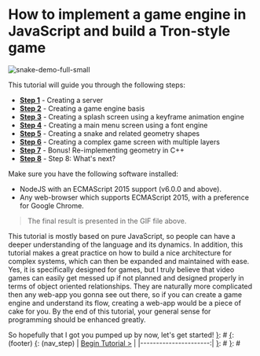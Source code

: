 [{]: <region> (header)
# How to implement a game engine in JavaScript and build a Tron-style game
[}]: #
[{]: <region> (body)
![snake-demo-full-small](https://cloud.githubusercontent.com/assets/7648874/21073892/ae331a8a-bed2-11e6-9141-9554f9bb808b.gif)

This tutorial will guide you through the following steps:

- [**Step 1**](https://github.com/DAB0mB/radial-snake/blob/master/manuals/views/step1.md) - Creating a server
- [**Step 2**](https://github.com/DAB0mB/radial-snake/blob/master/manuals/views/step2.md) - Creating a game engine basis
- [**Step 3**](https://github.com/DAB0mB/radial-snake/blob/master/manuals/views/step3.md) - Creating a splash screen using a keyframe animation engine
- [**Step 4**](https://github.com/DAB0mB/radial-snake/blob/master/manuals/views/step4.md) - Creating a main menu screen using a font engine
- [**Step 5**](https://github.com/DAB0mB/radial-snake/blob/master/manuals/views/step5.md) - Creating a snake and related geometry shapes
- [**Step 6**](https://github.com/DAB0mB/radial-snake/blob/master/manuals/views/step6.md) - Creating a complex game screen with multiple layers
- [**Step 7**](https://github.com/DAB0mB/radial-snake/blob/master/manuals/views/step7.md) - Bonus! Re-implementing geometry in C++
- [**Step 8**](https://github.com/DAB0mB/radial-snake/blob/master/manuals/views/step8.md) - Step 8: What's next?

Make sure you have the following software installed:

- NodeJS with an ECMAScript 2015 support (v6.0.0 and above).
- Any web-browser which supports ECMAScript 2015, with a preference for Google Chrome.

> The final result is presented in the GIF file above.

This tutorial is mostly based on pure JavaScript, so people can have a deeper understanding of the language and its dynamics. In addition, this tutorial makes a great practice on how to build a nice architecture for complex systems, which can then be expanded and maintained with ease. Yes, it is specifically designed for games, but I truly believe that video games can easily get messed up if not planned and designed properly in terms of object oriented relationships. They are naturally more complicated then any web-app you gonna see out there, so if you can create a game engine and understand its flow, creating a web-app would be a piece of cake for you. By the end of this tutorial, your general sense for programming should be enhanced greatly.

So hopefully that I got you pumped up by now, let's get started!
[}]: #
[{]: <region> (footer)
[{]: <helper> (nav_step)
| [Begin Tutorial >](manuals/views/step1.md) |
|----------------------:|
[}]: #
[}]: #